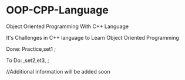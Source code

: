 # OOP-CPP-Language
Object Oriented Programming With C++ Language

It's Challenges in C++ language to Learn Object Oriented Programming

Done: Practice,set1 ;

To Do: ,set2,et3, ;

//Additional information will be added soon
